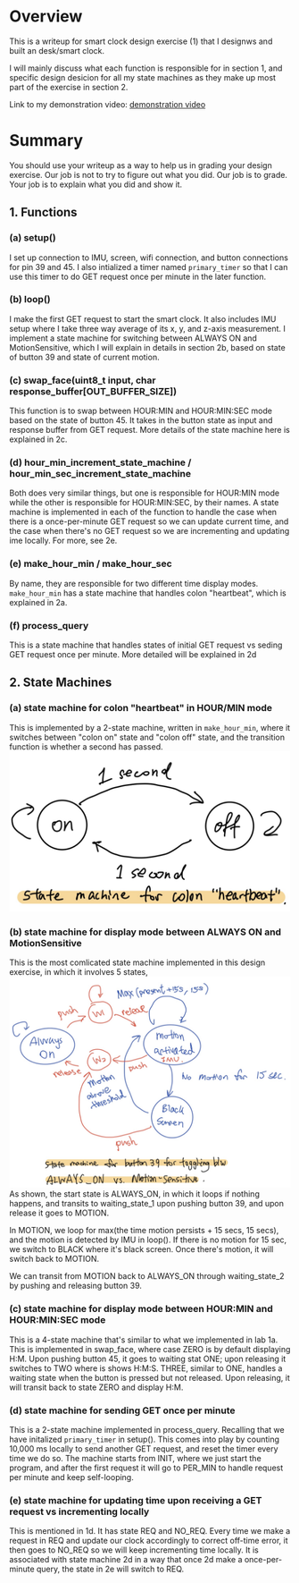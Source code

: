# Overview

This is a writeup for smart clock design exercise (1) that I designws and built an desk/smart clock.

I will mainly discuss what each function is responsible for in section 1, and specific design desicion for all my state machines as they make up most part of the exercise in section 2.

Link to my demonstration video:
[demonstration video](https://youtu.be/yE51vaACc1Q)


# Summary

You should use your writeup as a way to help us in grading your design exercise. Our job is not to try to figure out what you did. Our job is to grade. Your job is to explain what you did and show it. 
## 1. Functions
### (a) setup()
I set up connection to IMU, screen, wifi connection, and button connections for pin 39 and 45. I also intialized a timer named `primary_timer` so that I can use this timer to do GET request once per minute in the later function.

### (b) loop()
I make the first GET request to start the smart clock. It also includes IMU setup where I take three way average of its x, y, and z-axis measurement.
I implement a state machine for switching between ALWAYS ON and MotionSensitive, which I will explain in details in section 2b, based on state of button 39 and state of current motion.

### (c) swap_face(uint8_t input, char response_buffer[OUT_BUFFER_SIZE])
This function is to swap between HOUR:MIN and HOUR:MIN:SEC mode based on the state of button 45. It takes in the button state as input and response buffer from GET request. More details of the state machine here is explained in 2c.

### (d) hour_min_increment_state_machine / hour_min_sec_increment_state_machine
Both does very similar things, but one is responsible for HOUR:MIN mode while the other is responsible for HOUR:MIN:SEC, by their names.
A state machine is implemented in each of the function to handle the case when there is a once-per-minute GET request so we can update current time, and the case when there's no GET request so we are incrementing and updating ime locally. For more, see 2e.

### (e) make_hour_min / make_hour_sec
By name, they are responsible for two different time display modes. 
`make_hour_min` has a state machine that handles colon "heartbeat", which is explained in 2a.

### (f) process_query
This is a state machine that handles states of initial GET request vs seding GET request once per minute. More detailed will be explained in 2d

## 2. State Machines
### (a) state machine for colon "heartbeat" in HOUR/MIN mode
This is implemented by a 2-state machine, written in `make_hour_min`, where it switches between "colon on" state and "colon off" state, and the transition function is whether a second has passed. ![Colon state machine design for 2a](./writeup_resources/colon_machine.jpg)

### (b) state machine for display mode between ALWAYS ON and MotionSensitive
This is the most comlicated state machine implemented in this design exercise, in which it involves 5 states,
![Motion state machine design for 2b](./writeup_resources/motion_machine.jpg)
As shown, the start state is ALWAYS_ON, in which it loops if nothing happens, and transits to waiting_state_1 upon pushing button 39, and upon release it goes to MOTION. 

In MOTION, we loop for max(the time motion persists + 15 secs, 15 secs), and the motion is detected by IMU in loop(). 
If there is no motion for 15 sec, we switch to BLACK where it's black screen. Once there's motion, it will switch back to MOTION.

We can transit from MOTION back to ALWAYS_ON through waiting_state_2 by pushing and releasing button 39.

### (c) state machine for display mode between HOUR:MIN and HOUR:MIN:SEC mode
This is a 4-state machine that's similar to what we implemented in lab 1a. 
This is implemented in swap_face, where case ZERO is by default displaying H:M.
Upon pushing button 45, it goes to waiting stat ONE; upon releasing it switches to TWO where is shows H:M:S.
THREE, similar to ONE, handles a waiting state when the button is pressed but not released. Upon releasing, it will transit back to state ZERO and display H:M.

### (d) state machine for sending GET once per minute
This is a 2-state machine implemented in process_query. Recalling that we have initalized `primary_timer` in setup().
This comes into play by counting 10,000 ms locally to send another GET request, and reset the timer every time we do so.
The machine starts from INIT, where we just start the program, and after the first request it will go to PER_MIN to handle request per minute and keep self-looping.

### (e) state machine for updating time upon receiving a GET request vs incrementing locally
This is mentioned in 1d. It has state REQ and NO_REQ. Every time we make a request in REQ and update our clock accordingly to correct off-time error, it then goes to NO_REQ so we will keep incrementing time locally. It is associated with state machine 2d in a way that once 2d make a once-per-minute query, the state in 2e will switch to REQ.



